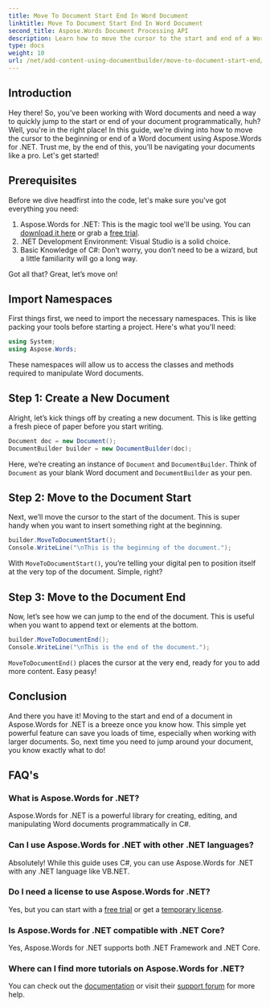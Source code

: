 ```yaml
---
title: Move To Document Start End In Word Document
linktitle: Move To Document Start End In Word Document
second_title: Aspose.Words Document Processing API
description: Learn how to move the cursor to the start and end of a Word document using Aspose.Words for .NET. A comprehensive guide with step-by-step instructions and examples.
type: docs
weight: 10
url: /net/add-content-using-documentbuilder/move-to-document-start-end/
---
```

## Introduction

Hey there! So, you've been working with Word documents and need a way to quickly jump to the start or end of your document programmatically, huh? Well, you're in the right place! In this guide, we're diving into how to move the cursor to the beginning or end of a Word document using Aspose.Words for .NET. Trust me, by the end of this, you'll be navigating your documents like a pro. Let's get started!

## Prerequisites

Before we dive headfirst into the code, let's make sure you've got everything you need:

1. Aspose.Words for .NET: This is the magic tool we'll be using. You can [download it here](https://releases.aspose.com/words/net/) or grab a [free trial](https://releases.aspose.com/).
2. .NET Development Environment: Visual Studio is a solid choice.
3. Basic Knowledge of C#: Don’t worry, you don’t need to be a wizard, but a little familiarity will go a long way.

Got all that? Great, let’s move on!

## Import Namespaces

First things first, we need to import the necessary namespaces. This is like packing your tools before starting a project. Here's what you'll need:

```csharp
using System;
using Aspose.Words;
```

These namespaces will allow us to access the classes and methods required to manipulate Word documents.

## Step 1: Create a New Document

Alright, let’s kick things off by creating a new document. This is like getting a fresh piece of paper before you start writing.

```csharp
Document doc = new Document();
DocumentBuilder builder = new DocumentBuilder(doc);
```

Here, we’re creating an instance of `Document` and `DocumentBuilder`. Think of `Document` as your blank Word document and `DocumentBuilder` as your pen.

## Step 2: Move to the Document Start

Next, we’ll move the cursor to the start of the document. This is super handy when you want to insert something right at the beginning.

```csharp
builder.MoveToDocumentStart();
Console.WriteLine("\nThis is the beginning of the document.");
```

With `MoveToDocumentStart()`, you’re telling your digital pen to position itself at the very top of the document. Simple, right?

## Step 3: Move to the Document End

Now, let’s see how we can jump to the end of the document. This is useful when you want to append text or elements at the bottom.

```csharp
builder.MoveToDocumentEnd();
Console.WriteLine("\nThis is the end of the document.");
```

`MoveToDocumentEnd()` places the cursor at the very end, ready for you to add more content. Easy peasy!

## Conclusion

And there you have it! Moving to the start and end of a document in Aspose.Words for .NET is a breeze once you know how. This simple yet powerful feature can save you loads of time, especially when working with larger documents. So, next time you need to jump around your document, you know exactly what to do!

## FAQ's

### What is Aspose.Words for .NET?  
Aspose.Words for .NET is a powerful library for creating, editing, and manipulating Word documents programmatically in C#.

### Can I use Aspose.Words for .NET with other .NET languages?  
Absolutely! While this guide uses C#, you can use Aspose.Words for .NET with any .NET language like VB.NET.

### Do I need a license to use Aspose.Words for .NET?  
Yes, but you can start with a [free trial](https://releases.aspose.com/) or get a [temporary license](https://purchase.aspose.com/temporary-license/).

### Is Aspose.Words for .NET compatible with .NET Core?  
Yes, Aspose.Words for .NET supports both .NET Framework and .NET Core.

### Where can I find more tutorials on Aspose.Words for .NET?  
You can check out the [documentation](https://reference.aspose.com/words/net/) or visit their [support forum](https://forum.aspose.com/c/words/8) for more help.

